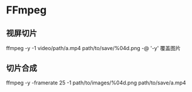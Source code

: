 # FFmpeg

## 视屏切片
  ffmpeg -y -1 video/path/a.mp4 path/to/save/%04d.png
  -@ '-y' 覆盖图片
## 切片合成
  ffmpeg -y -framerate 25 -1 path/to/images/%04d.png path/to/save/a.mp4
